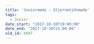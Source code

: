 ```yaml
---
title: 'Juniormøde - Stjernetidsmøde'
tags:
  - Junior
date_start: "2017-10-10T19:00:00"
date_end: "2017-10-10T21:00:00"
old_id: 6897
---
```

